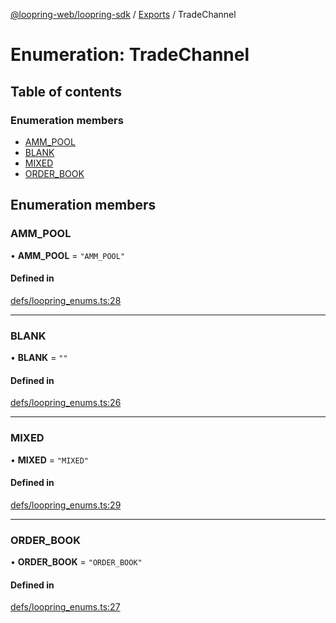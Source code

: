 [@loopring-web/loopring-sdk](../README.md) / [Exports](../modules.md) / TradeChannel

# Enumeration: TradeChannel

## Table of contents

### Enumeration members

- [AMM\_POOL](TradeChannel.md#amm_pool)
- [BLANK](TradeChannel.md#blank)
- [MIXED](TradeChannel.md#mixed)
- [ORDER\_BOOK](TradeChannel.md#order_book)

## Enumeration members

### AMM\_POOL

• **AMM\_POOL** = `"AMM_POOL"`

#### Defined in

[defs/loopring_enums.ts:28](https://github.com/Loopring/loopring_sdk/blob/ee2acc4/src/defs/loopring_enums.ts#L28)

___

### BLANK

• **BLANK** = `""`

#### Defined in

[defs/loopring_enums.ts:26](https://github.com/Loopring/loopring_sdk/blob/ee2acc4/src/defs/loopring_enums.ts#L26)

___

### MIXED

• **MIXED** = `"MIXED"`

#### Defined in

[defs/loopring_enums.ts:29](https://github.com/Loopring/loopring_sdk/blob/ee2acc4/src/defs/loopring_enums.ts#L29)

___

### ORDER\_BOOK

• **ORDER\_BOOK** = `"ORDER_BOOK"`

#### Defined in

[defs/loopring_enums.ts:27](https://github.com/Loopring/loopring_sdk/blob/ee2acc4/src/defs/loopring_enums.ts#L27)
